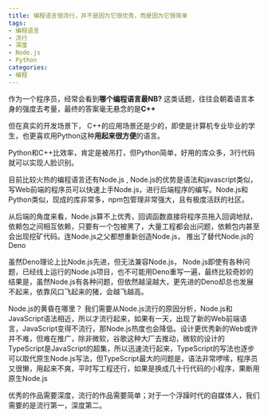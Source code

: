 ```yaml
---
title: 编程语言很流行，并不是因为它很优秀，而是因为它很简单
tags: 
- 编程语言
- 流行
- 深度
- Node.js
- Python
categories:
- 编程
---
```






作为一个程序员，经常会看到**哪个编程语言最NB?** 这类话题，往往会朝着语言本身的强度去考量，最终的答案毫无悬念的是**C++**

但在真实的开发场景下， C++的应用场景还是少的，即使是计算机专业毕业的学生，也更喜欢用Python这种**用起来很方便**的语言。

Python和C++比效率，肯定是被吊打，但Python简单，好用的库众多，3行代码就可以实现人脸识别。



目前比较火热的编程语言还有Node.js ,  Node.js的优势是语法和javascript类似，写Web前端的程序员可以快速上手Node.js，进行后端程序的编写。Node.js和Python类似，现成的库非常多，npm包管理非常强大，且有极度活跃的社区。



从后端的角度来看，Node.js算不上优秀，回调函数直接将程序员拖入回调地狱，依赖包之间相互依赖，只要有一个包被黑了，大量工程都会出问题，依赖包内甚至会出现挖矿代码。连Node.js之父都想重新创造Node.js， 推出了替代Node.js的Deno



虽然Deno理论上比Node.js先进，但无法兼容Node.js， Node.js即使有各种问题，已经线上运行的Node.js项目，也不可能用Deno重写一遍，最终比较奇妙的结果是，虽然Node.js有各种问题，但依然越滚越大，更先进的Deno却总也发展不起来，依靠风口飞起来的猪，会越飞越高。



Node.js的黄昏在哪里？ 我们需要从Node.js流行的原因分析，Node.js和JavaScript语法相近，所以才流行起来，如果有一天，出现了新的Web前端语言，JavaScript变得不流行，那Node.js热度也会降低。设计更优秀新的Web或许并不难，但难在推广，除非微软，谷歌这种大厂去推动，微软的设计的TypeScript是JavaScript的超集，所以迅速流行起来，TypeScript的写法也逐步可以取代原生Node.js写法，但TypeScript最大的问题是，语法非常啰嗦，程序员又很懒，用起来不爽，平时写工程还行，如果是换成几十行代码的小程序，果断用原生Node.js



优秀的作品需要深度，流行的作品需要简单；对于一个浮躁时代的自媒体人，我们需要的是流行第一，深度第二。



